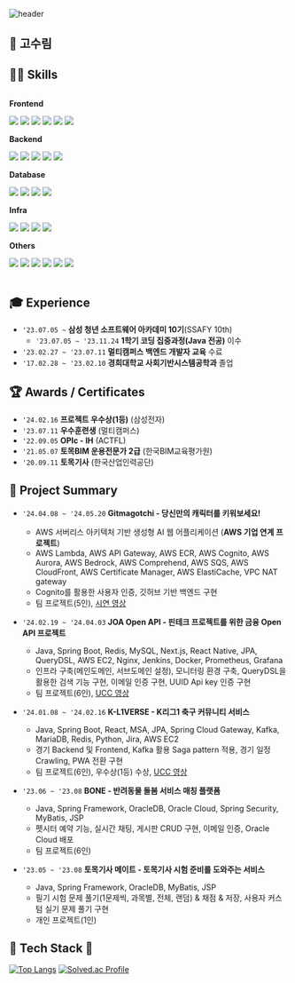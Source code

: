 ![header](https://capsule-render.vercel.app/api?type=waving&color=auto&height=250&section=header&text=Welcome&fontSize=50)

## 🍰 고수림


## 👨‍💻 Skills
<div style="display:flex; flex-direction:column; align-items:flex-start;">
    <!-- Frontend -->
    <p><strong>Frontend</strong></p>
    <div>
        <img src="https://img.shields.io/badge/JavaScript-F7DF1E?style=for-the-badge&logo=javascript&logoColor=black"/> 
        <img src="https://img.shields.io/badge/html5-E34F26?style=for-the-badge&logo=html5&logoColor=white"> 
        <img src="https://img.shields.io/badge/css-1572B6?style=for-the-badge&logo=css3&logoColor=white"> 
        <img src="https://img.shields.io/badge/react-61DAFB?style=for-the-badge&logo=react&logoColor=white">
        <img src="https://img.shields.io/badge/Vue.js-4FC08D?style=for-the-badge&logo=Vue.js&logoColor=white"/>
        <img src="https://img.shields.io/badge/jquery-0769AD?style=for-the-badge&logo=jquery&logoColor=white">
    </div>
    <!-- Backend -->
    <p><strong>Backend</strong></p>
    <div>
        <img src="https://img.shields.io/badge/Java-181717?style=for-the-badge&logo=OpenJdk&logoColor=white"/>
        <img src="https://img.shields.io/badge/Spring-6DB33F?style=for-the-badge&logo=Spring&logoColor=white"/>
        <img src="https://img.shields.io/badge/springboot-6DB33F?style=for-the-badge&logo=springboot&logoColor=white">
        <img src="https://img.shields.io/badge/Hibernate-59666C?style=for-the-badge&logo=Hibernate&logoColor=white"/>
        <img src="https://img.shields.io/badge/Apache%20Kafka-000?style=for-the-badge&logo=apachekafka"/>
    </div>
    <!-- Database -->
    <p><strong>Database</strong></p>
    <div>
        <img src="https://img.shields.io/badge/mysql-4479A1?style=for-the-badge&logo=mysql&logoColor=white"> 
        <img src="https://img.shields.io/badge/oracle-F80000?style=for-the-badge&logo=oracle&logoColor=white"> 
        <img src="https://img.shields.io/badge/mariaDB-003545?style=for-the-badge&logo=mariaDB&logoColor=white"> 
        <img src="https://img.shields.io/badge/redis-DC382D?style=for-the-badge&logo=redis&logoColor=white">
    </div>
    <!-- Deploy -->
    <p><strong>Infra</strong></p>
    <div>
        <img src="https://img.shields.io/badge/AWS-232F3E?style=for-the-badge&logo=AmazonAWS&logoColor=white"/></a>
        <img src="https://img.shields.io/badge/Docker-2496ED?style=for-the-badge&logo=Docker&logoColor=white"/></a>
        <img src="https://img.shields.io/badge/Jenkins-D24939?style=for-the-badge&logo=Jenkins&logoColor=white"/></a>
        <img src="https://img.shields.io/badge/nginx-%23009639.svg?style=for-the-badge&logo=nginx&logoColor=white"/>
    </div>
    <!-- Others -->
    <p><strong>Others</strong></p>
    <div>
        <img src="https://img.shields.io/badge/eslint-4B32C3?style=for-the-badge&logo=eslint&logoColor=white">
        <img src="https://img.shields.io/badge/prettier-F7B93E?style=for-the-badge&logo=prettier&logoColor=white">
        <img src="https://img.shields.io/badge/jira-0052CC?style=for-the-badge&logo=jira&logoColor=white">
        <img src="https://img.shields.io/badge/notion-000000?style=for-the-badge&logo=notion&logoColor=white">
        <img src="https://img.shields.io/badge/postman-FF6C37?style=for-the-badge&logo=postman&logoColor=white">
        <img src="https://img.shields.io/badge/gitlab-%23181717.svg?style=for-the-badge&logo=gitlab&logoColor=white"/>
    </div>
<br>
</div>

## 🎓 Experience

-   `'23.07.05 ~` **삼성 청년 소프트웨어 아카데미 10기**(SSAFY 10th)
    -   `'23.07.05 ~ '23.11.24` **1학기 코딩 집중과정(Java 전공)** 이수
-   `'23.02.27 ~ '23.07.11` **멀티캠퍼스 백엔드 개발자 교육** 수료
-   `'17.02.28 ~ '23.02.10` **경희대학교 사회기반시스템공학과** 졸업

## 🏆 Awards / Certificates

-   `'24.02.16` **프로젝트 우수상(1등)** (삼성전자)
-   `'23.07.11` **우수훈련생** (멀티캠퍼스)
-   `'22.09.05` **OPIc - IH** (ACTFL)
-   `'21.05.07` **토목BIM 운용전문가 2급** (한국BIM교육평가원)
-   `'20.09.11` **토목기사** (한국산업인력공단)


## 🚀 Project Summary
-   `'24.04.08 ~ '24.05.20` **Gitmagotchi - 당신만의 캐릭터를 키워보세요!**
  
    -   AWS 서버리스 아키텍처 기반 생성형 AI 웹 어플리케이션 (**AWS 기업 연계 프로젝트**)
    -   AWS Lambda, AWS API Gateway, AWS ECR, AWS Cognito, AWS Aurora, AWS Bedrock, AWS Comprehend, AWS SQS, AWS CloudFront, AWS Certificate Manager, AWS ElastiCache, VPC NAT gateway
    -   Cognito를 활용한 사용자 인증, 깃허브 기반 백엔드 구현
    -   팀 프로젝트(5인), [시연 영상](https://youtu.be/blpVqoL0zRo)

-   `'24.02.19 ~ '24.04.03` **JOA Open API - 핀테크 프로젝트를 위한 금융 Open API 프로젝트**

    -   Java, Spring Boot, Redis, MySQL, Next.js, React Native, JPA, QueryDSL, AWS EC2, Nginx, Jenkins, Docker, Prometheus, Grafana
    -   인프라 구축(메인도메인, 서브도메인 설정), 모니터링 환경 구축, QueryDSL을 활용한 검색 기능 구현, 이메일 인증 구현, UUID Api key 인증 구현
    -   팀 프로젝트(6인), [UCC 영상](https://youtu.be/fE_YQiPRDG8)

-   `'24.01.08 ~ '24.02.16` **K-L1VERSE - K리그1 축구 커뮤니티 서비스**

    -   Java, Spring Boot, React, MSA, JPA, Spring Cloud Gateway, Kafka, MariaDB, Redis, Python, Jira, AWS EC2
    -   경기 Backend 및 Frontend, Kafka 활용 Saga pattern 적용, 경기 일정 Crawling, PWA 전환 구현 
    -   팀 프로젝트(6인), 우수상(1등) 수상, [UCC 영상](https://youtu.be/4-70ExQCwGQ)
      
-   `'23.06 ~ '23.08` **BONE - 반려동물 돌봄 서비스 매칭 플랫폼**

    -   Java, Spring Framework, OracleDB, Oracle Cloud, Spring Security, MyBatis, JSP 
    -   펫시터 예약 기능, 실시간 채팅, 게시판 CRUD 구현, 이메일 인증, Oracle Cloud 배포
    -   팀 프로젝트(6인)

-   `'23.05 ~ '23.08` **토목기사 메이트 - 토목기사 시험 준비를 도와주는 서비스**

    -   Java, Spring Framework, OracleDB, MyBatis, JSP
    -   필기 시험 문제 풀기(1문제씩, 과목별, 전체, 랜덤) & 채점 & 저장, 사용자 커스텀 실기 문제 풀기 구현 
    -   개인 프로젝트(1인)


## 🔧 Tech Stack 🔧

[![Top Langs](https://github-readme-stats.vercel.app/api/top-langs/?username=sulim0314&layout=compact&theme=tokyonight)](https://github.com/sulim0314)
[![Solved.ac Profile](http://mazassumnida.wtf/api/v2/generate_badge?boj=ghkdlxld314)](https://solved.ac/ghkdlxld314/)
